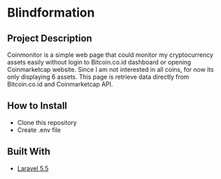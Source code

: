 # Blindformation #
## Project Description ##
Coinmonitor is a simple web page that could monitor my cryptocurrency assets easily without login to Bitcoin.co.id dashboard or opening Coinmarketcap website. Since I am not interested in all coins, for now its only displaying 6 assets. This page is retrieve data directly from Bitcoin.co.id and Coinmarketcap API.

## How to Install ##
- Clone this repository
- Create .env file

## Built With ##
- [Laravel 5.5](https://laravel.com/)
